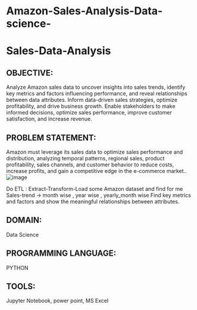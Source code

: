 # Amazon-Sales-Analysis-Data-science-
# Sales-Data-Analysis
## OBJECTIVE:
Analyze Amazon sales data to uncover insights into sales trends, identify key metrics and factors influencing performance, and reveal relationships between data attributes. Inform data-driven sales strategies, optimize profitability, and drive business growth. Enable stakeholders to make informed decisions, optimize sales performance, improve customer satisfaction, and increase revenue.
 
## PROBLEM STATEMENT: 
Amazon must leverage its sales data to optimize sales performance and distribution, analyzing temporal patterns, regional sales, product profitability, sales channels, and customer behavior to reduce costs, increase profits, and gain a competitive edge in the e-commerce market..
![image](https://github.com/user-attachments/assets/828e72fd-aa12-4942-8171-73bb8b45689e)

Do ETL : Extract-Transform-Load some Amazon dataset and find for me
Sales-trend -> month wise , year wise , yearly_month wise
Find key metrics and factors and show the meaningful relationships between attributes.
## DOMAIN:
Data Science
## PROGRAMMING LANGUAGE:
PYTHON
## TOOLS:
Jupyter Notebook, power point, MS Excel
